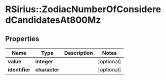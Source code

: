 # RSirius::ZodiacNumberOfConsideredCandidatesAt800Mz



## Properties
Name | Type | Description | Notes
------------ | ------------- | ------------- | -------------
**value** | **integer** |  | [optional] 
**identifier** | **character** |  | [optional] 


